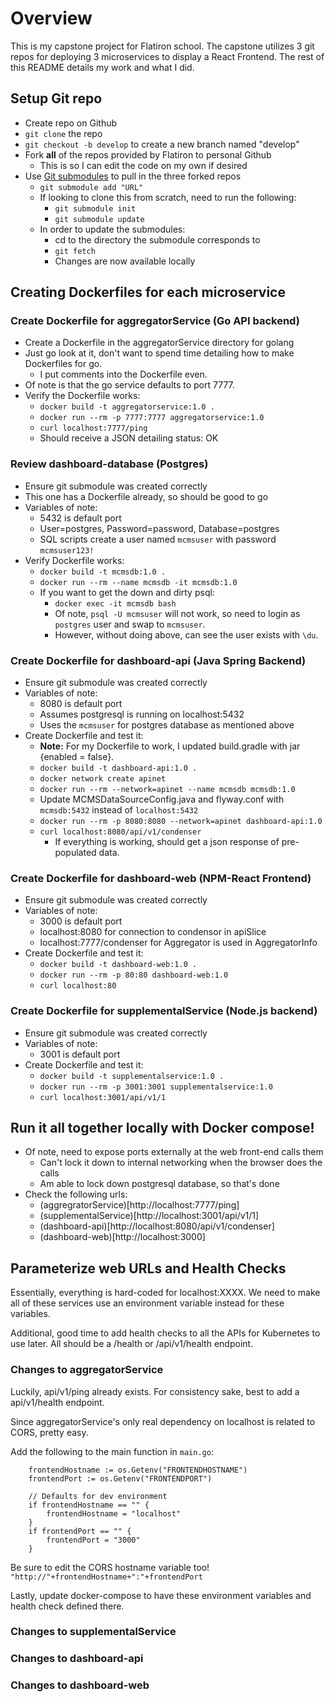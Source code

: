 # Overview

This is my capstone project for Flatiron school.
The capstone utilizes 3 git repos for deploying 3 microservices to display a React Frontend.
The rest of this README details my work and what I did.

## Setup Git repo

* Create repo on Github
* `git clone` the repo
* `git checkout -b develop` to create a new branch named "develop"
* Fork **all** of the repos provided by Flatiron to personal Github
    * This is so I can edit the code on my own if desired
* Use [Git submodules](https://git-scm.com/book/en/v2/Git-Tools-Submodules) to pull in the three forked repos
    * `git submodule add "URL"`
    * If looking to clone this from scratch, need to run the following:
        * `git submodule init`
        * `git submodule update`
    * In order to update the submodules:
        * cd to the directory the submodule corresponds to
        * `git fetch`
        * Changes are now available locally

## Creating Dockerfiles for each microservice

### Create Dockerfile for aggregatorService (Go API backend)

* Create a Dockerfile in the aggregatorService directory for golang
* Just go look at it, don't want to spend time detailing how to make Dockerfiles for go.
    * I put comments into the Dockerfile even.
* Of note is that the go service defaults to port 7777.
* Verify the Dockerfile works:
    * `docker build -t aggregatorservice:1.0 .`
    * `docker run --rm -p 7777:7777 aggregatorservice:1.0`
    * `curl localhost:7777/ping`
    * Should receive a JSON detailing status: OK

### Review dashboard-database (Postgres)

* Ensure git submodule was created correctly
* This one has a Dockerfile already, so should be good to go
* Variables of note:
    * 5432 is default port
    * User=postgres, Password=password, Database=postgres
    * SQL scripts create a user named `mcmsuser` with password `mcmsuser123!`
* Verify Dockerfile works:
    * `docker build -t mcmsdb:1.0 .`
    * `docker run --rm --name mcmsdb -it mcmsdb:1.0`
    * If you want to get the down and dirty psql:
        * `docker exec -it mcmsdb bash`
        * Of note, `psql -U mcmsuser` will not work, so need to login as `postgres` user and swap to `mcmsuser`.
        * However, without doing above, can see the user exists with `\du`.

### Create Dockerfile for dashboard-api (Java Spring Backend)

* Ensure git submodule was created correctly
* Variables of note:
    * 8080 is default port
    * Assumes postgresql is running on localhost:5432
    * Uses the `mcmsuser` for postgres database as mentioned above
* Create Dockerfile and test it:
    * **Note:** For my Dockerfile to work, I updated build.gradle with jar {enabled = false}. 
    * `docker build -t dashboard-api:1.0 .`
    * `docker network create apinet`
    * `docker run --rm --network=apinet --name mcmsdb mcmsdb:1.0`
    * Update MCMSDataSourceConfig.java and flyway.conf with `mcmsdb:5432` instead of `localhost:5432`
    * `docker run --rm -p 8080:8080 --network=apinet dashboard-api:1.0`
    * `curl localhost:8080/api/v1/condenser`
        * If everything is working, should get a json response of pre-populated data.

### Create Dockerfile for dashboard-web (NPM-React Frontend)

* Ensure git submodule was created correctly
* Variables of note:
    * 3000 is default port
    * localhost:8080 for connection to condensor in apiSlice
    * localhost:7777/condenser for Aggregator is used in AggregatorInfo
* Create Dockerfile and test it:
    * `docker build -t dashboard-web:1.0 .`
    * `docker run --rm -p 80:80 dashboard-web:1.0`
    * `curl localhost:80`

### Create Dockerfile for supplementalService (Node.js backend)

* Ensure git submodule was created correctly
* Variables of note:
    * 3001 is default port
* Create Dockerfile and test it:
    * `docker build -t supplementalservice:1.0 .`
    * `docker run --rm -p 3001:3001 supplementalservice:1.0`
    * `curl localhost:3001/api/v1/1`

## Run it all together locally with Docker compose!

* Of note, need to expose ports externally at the web front-end calls them
    * Can't lock it down to internal networking when the browser does the calls
    * Am able to lock down postgresql database, so that's done
* Check the following urls:
    * (aggregratorService)[http://localhost:7777/ping]
    * (supplementalService)[http://localhost:3001/api/v1/1]
    * (dashboard-api)[http://localhost:8080/api/v1/condenser]
    * (dashboard-web)[http://localhost:3000]

## Parameterize web URLs and Health Checks

Essentially, everything is hard-coded for localhost:XXXX.
We need to make all of these services use an environment variable instead for these variables.

Additional, good time to add health checks to all the APIs for Kubernetes to use later. All should be a /health or /api/v1/health endpoint.

### Changes to aggregatorService

Luckily, api/v1/ping already exists. For consistency sake,
best to add a api/v1/health endpoint.

Since aggregatorService's only real dependency on localhost is related to CORS,
pretty easy.

Add the following to the main function in `main.go`:
```
    frontendHostname := os.Getenv("FRONTENDHOSTNAME")
	frontendPort := os.Getenv("FRONTENDPORT")

	// Defaults for dev environment
	if frontendHostname == "" {
		frontendHostname = "localhost"
	}
	if frontendPort == "" {
		frontendPort = "3000"
	}
```
Be sure to edit the CORS hostname variable too!
`"http://"+frontendHostname+":"+frontendPort`

Lastly, update docker-compose to have these environment variables and health check defined there.

### Changes to supplementalService


### Changes to dashboard-api

### Changes to dashboard-web



